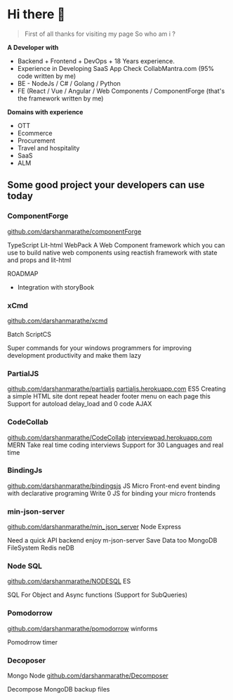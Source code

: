 # Hi there 👋

> First of all thanks for visiting my page 
>  So who am i ?

**A Developer with**

 - Backend + Frontend + DevOps +  18 Years experience.
 - Experience in Developing SaaS App Check CollabMantra.com (95% code written by me)
 - BE - NodeJs / C# / Golang / Python
 - FE (React / Vue / Angular / Web Components / ComponentForge (that's the framework written by me)


**Domains with experience** 
	
 - OTT  	
 - Ecommerce  	
 - Procurement  	
 - Travel and hospitality  	
 - SaaS  	
 - ALM

## Some good project your developers can use today

### ComponentForge

[github.com/darshanmarathe/componentForge](https://github.com/darshanmarathe/componentForge)

TypeScript Lit-html WebPack
A Web Component framework which you can use to build native web components using reactish framework with state and props and lit-html

ROADMAP 
 * Integration with storyBook

### xCmd
[github.com/darshanmarathe/xcmd](https://github.com/darshanmarathe/xcmd)

Batch
ScriptCS

Super commands for your windows programmers for improving development productivity and make them lazy


### PartialJS
[github.com/darshanmarathe/partialjs](https://github.com/darshanmarathe/partialjs)
[partialjs.herokuapp.com](https://partialjs.herokuapp.com)
ES5
Creating a simple HTML site dont repeat header footer menu on each page this
Support for autoload delay_load and 0 code AJAX

### CodeCollab
[github.com/darshanmarathe/CodeCollab](https://github.com/darshanmarathe/CodeCollab)
[interviewpad.herokuapp.com](https://interviewpad.herokuapp.com)
MERN
Take real time coding interviews
Support for 30 Languages and real time

### BindingJs
[github.com/darshanmarathe/bindingsjs](https://github.com/darshanmarathe/bindingsjs)
JS
Micro Front-end event binding with declarative programing
Write 0 JS for binding your micro frontends


### min-json-server
[github.com/darshanmarathe/min_json_server](https://github.com/darshanmarathe/min_json_server)
Node Express

Need a quick API backend enjoy m-json-server
Save Data too
MongoDB
FileSystem
Redis
neDB


### Node SQL
[github.com/darshanmarathe/NODESQL](https://github.com/darshanmarathe/NODESQL)
ES

SQL For Object and Async functions
(Support for SubQueries)


### Pomodorrow
[github.com/darshanmarathe/pomodorrow](https://github.com/darshanmarathe/pomodorrow)
winforms

Pomodrrow timer


### Decoposer
Mongo Node
[github.com/darshanmarathe/Decomposer](https://github.com/darshanmarathe/Decomposer)

Decompose MongoDB backup files

